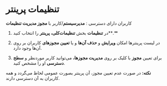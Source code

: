  # تنظیمات پرینتر

کاربران دارای دسترسی : **مدیرسیستم**/کاربر با **مجوز مدیریت تنظیمات**

1)  در **تنظیمات** بخش **تنظیمات‌کلی، پرینتر** را انتخاب کنید**.**

2)  در لیست پرینترها امکان **ویرایش** و **حذف آن‌ها** و یا **تعیین مجوزهای** کاربران بر روی آن‌ها وجود دارد.

3)  برای تعیین **مجوز** با کلیک بر روی **مدیریت مجوزها،** می‌توانید کاربر موردنظر و **سطح دسترسی** او را مشخص کنید.

**نکته:** در صورت عدم تعیین مجوز، آن پرینتر بصورت عمومی لحاظ می‌گردد و همه کاربران به آن دسترسی دارند.

